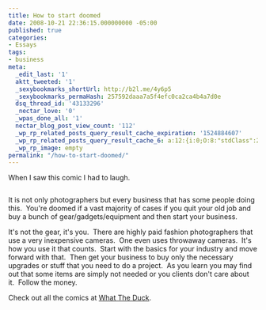 ```yaml
---
title: How to start doomed
date: 2008-10-21 22:36:15.000000000 -05:00
published: true
categories:
- Essays
tags:
- business
meta:
  _edit_last: '1'
  aktt_tweeted: '1'
  _sexybookmarks_shortUrl: http://b2l.me/4y6p5
  _sexybookmarks_permaHash: 257592daaa7a5f4efc0ca2ca4b4a7d0e
  dsq_thread_id: '43133296'
  _nectar_love: '0'
  _wpas_done_all: '1'
  nectar_blog_post_view_count: '112'
  _wp_rp_related_posts_query_result_cache_expiration: '1524884607'
  _wp_rp_related_posts_query_result_cache_6: a:12:{i:0;O:8:"stdClass":2:{s:7:"post_id";s:4:"1321";s:5:"score";s:17:"58.94310421420184";}i:1;O:8:"stdClass":2:{s:7:"post_id";s:4:"1229";s:5:"score";s:17:"47.50707218868476";}i:2;O:8:"stdClass":2:{s:7:"post_id";s:3:"872";s:5:"score";s:17:"47.50707218868476";}i:3;O:8:"stdClass":2:{s:7:"post_id";s:4:"4550";s:5:"score";s:16:"43.9099039445598";}i:4;O:8:"stdClass":2:{s:7:"post_id";s:4:"1513";s:5:"score";s:18:"42.901902002293866";}i:5;O:8:"stdClass":2:{s:7:"post_id";s:4:"1027";s:5:"score";s:18:"42.901902002293866";}i:6;O:8:"stdClass":2:{s:7:"post_id";s:3:"713";s:5:"score";s:18:"42.901902002293866";}i:7;O:8:"stdClass":2:{s:7:"post_id";s:3:"664";s:5:"score";s:18:"42.901902002293866";}i:8;O:8:"stdClass":2:{s:7:"post_id";s:4:"1199";s:5:"score";s:17:"41.52954497991805";}i:9;O:8:"stdClass":2:{s:7:"post_id";s:3:"710";s:5:"score";s:17:"41.52954497991805";}i:10;O:8:"stdClass":2:{s:7:"post_id";s:3:"326";s:5:"score";s:17:"41.52954497991805";}i:11;O:8:"stdClass":2:{s:7:"post_id";s:4:"1363";s:5:"score";s:17:"40.71861476403739";}}
  _wp_rp_image: empty
permalink: "/how-to-start-doomed/"
---
```

When I saw this comic I had to laugh.
<p style="text-align: center;"><a href="http://www.whattheduck.net/" rel="nofollow"><img class="aligncenter size-medium wp-image-1191" title="wtd129" src="https://christopher-sherrod.blisslifepress.com/wp-content/uploads/sites/2/wtd129.jpg" alt="" / rel="nofollow"/></a>

It is not only photographers but every business that has some people doing this.  You're doomed if a vast majority of cases if you quit your old job and buy a bunch of gear/gadgets/equipment and then start your business.

It's not the gear, it's you.  There are highly paid fashion photographers that use a very inexpensive cameras.  One even uses throwaway cameras.  It's how you use it that counts.  Start with the basics for your industry and move forward with that.  Then get your business to buy only the necessary upgrades or stuff that you need to do a project.  As you learn you may find out that some items are simply not needed or you clients don't care about it.  Follow the money.

Check out all the comics at <a href="http://www.whattheduck.net" rel="nofollow">What The Duck</a>.
